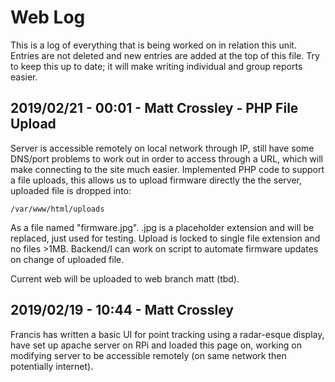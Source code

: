 # Web Log
This is a log of everything that is being worked on in relation this unit.
Entries are not deleted and new entries are added at the top of this file.
Try to keep this up to date; it will make writing individual and group reports
easier.

## 2019/02/21 - 00:01 - Matt Crossley - PHP File Upload

Server is accessible remotely on local network through IP, still have some DNS/port problems to work out in order to access through a URL, which will make connecting to the site much easier. Implemented PHP code to support a file uploads, this allows us to upload firmware directly the the server, uploaded file is dropped into:

`/var/www/html/uploads`

As a file named "firmware.jpg". .jpg is a placeholder extension and will be replaced, just used for testing. Upload is locked to single file extension and no files >1MB. Backend/I can work on script to automate firmware updates on change of uploaded file.

Current web will be uploaded to web branch matt (tbd).

## 2019/02/19 - 10:44 - Matt Crossley
Francis has written a basic UI for point tracking using a radar-esque display, have set up apache server on RPi and loaded this page on, working on modifying server to be accessible remotely (on same network then potentially internet).
